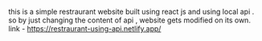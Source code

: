 this is a simple restraurant website built using react js and using local api . so by just changing the content of api , website gets modified on its own. 
link - https://restraurant-using-api.netlify.app/
